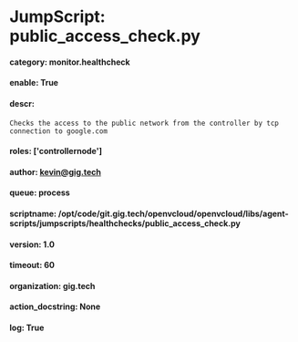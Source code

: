
# JumpScript: public_access_check.py
        
#### category: monitor.healthcheck
#### enable: True
#### descr: 
```
Checks the access to the public network from the controller by tcp connection to google.com

```
#### roles: ['controllernode']
#### author: kevin@gig.tech
#### queue: process
#### scriptname: /opt/code/git.gig.tech/openvcloud/openvcloud/libs/agent-scripts/jumpscripts/healthchecks/public_access_check.py
#### version: 1.0
#### timeout: 60
#### organization: gig.tech
#### action_docstring: None
#### log: True